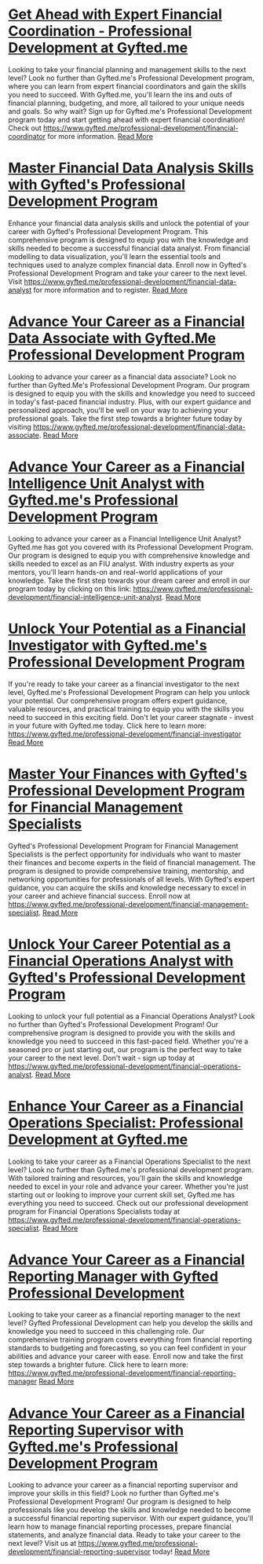 # [Get Ahead with Expert Financial Coordination - Professional Development at Gyfted.me](https://www.gyfted.me/professional-development/financial-coordinator)

Looking to take your financial planning and management skills to the next level? Look no further than Gyfted.me's Professional Development program, where you can learn from expert financial coordinators and gain the skills you need to succeed. With Gyfted.me, you'll learn the ins and outs of financial planning, budgeting, and more, all tailored to your unique needs and goals. So why wait? Sign up for Gyfted.me's Professional Development program today and start getting ahead with expert financial coordination! Check out https://www.gyfted.me/professional-development/financial-coordinator for more information. [Read More](https://www.gyfted.me/professional-development/financial-coordinator)

# [Master Financial Data Analysis Skills with Gyfted's Professional Development Program](https://www.gyfted.me/professional-development/financial-data-analyst)

Enhance your financial data analysis skills and unlock the potential of your career with Gyfted's Professional Development Program. This comprehensive program is designed to equip you with the knowledge and skills needed to become a successful financial data analyst. From financial modelling to data visualization, you'll learn the essential tools and techniques used to analyze complex financial data. Enroll now in Gyfted's Professional Development Program and take your career to the next level. Visit https://www.gyfted.me/professional-development/financial-data-analyst for more information and to register. [Read More](https://www.gyfted.me/professional-development/financial-data-analyst)

# [Advance Your Career as a Financial Data Associate with Gyfted.Me Professional Development Program](https://www.gyfted.me/professional-development/financial-data-associate)

Looking to advance your career as a financial data associate? Look no further than Gyfted.Me's Professional Development Program. Our program is designed to equip you with the skills and knowledge you need to succeed in today's fast-paced financial industry. Plus, with our expert guidance and personalized approach, you'll be well on your way to achieving your professional goals. Take the first step towards a brighter future today by visiting https://www.gyfted.me/professional-development/financial-data-associate. [Read More](https://www.gyfted.me/professional-development/financial-data-associate)

# [Advance Your Career as a Financial Intelligence Unit Analyst with Gyfted.me's Professional Development Program](https://www.gyfted.me/professional-development/financial-intelligence-unit-analyst)

Looking to advance your career as a Financial Intelligence Unit Analyst? Gyfted.me has got you covered with its Professional Development Program. Our program is designed to equip you with comprehensive knowledge and skills needed to excel as an FIU analyst. With industry experts as your mentors, you'll learn hands-on and real-world applications of your knowledge. Take the first step towards your dream career and enroll in our program today by clicking on this link: https://www.gyfted.me/professional-development/financial-intelligence-unit-analyst. [Read More](https://www.gyfted.me/professional-development/financial-intelligence-unit-analyst)

# [Unlock Your Potential as a Financial Investigator with Gyfted.me's Professional Development Program](https://www.gyfted.me/professional-development/financial-investigator)

If you're ready to take your career as a financial investigator to the next level, Gyfted.me's Professional Development Program can help you unlock your potential. Our comprehensive program offers expert guidance, valuable resources, and practical training to equip you with the skills you need to succeed in this exciting field. Don't let your career stagnate - invest in your future with Gyfted.me today. Click here to learn more: https://www.gyfted.me/professional-development/financial-investigator [Read More](https://www.gyfted.me/professional-development/financial-investigator)

# [Master Your Finances with Gyfted's Professional Development Program for Financial Management Specialists](https://www.gyfted.me/professional-development/financial-management-specialist)

Gyfted's Professional Development Program for Financial Management Specialists is the perfect opportunity for individuals who want to master their finances and become experts in the field of financial management. The program is designed to provide comprehensive training, mentorship, and networking opportunities for professionals of all levels. With Gyfted's expert guidance, you can acquire the skills and knowledge necessary to excel in your career and achieve financial success. Enroll now at https://www.gyfted.me/professional-development/financial-management-specialist. [Read More](https://www.gyfted.me/professional-development/financial-management-specialist)

# [Unlock Your Career Potential as a Financial Operations Analyst with Gyfted's Professional Development Program](https://www.gyfted.me/professional-development/financial-operations-analyst)

Looking to unlock your full potential as a Financial Operations Analyst? Look no further than Gyfted's Professional Development Program! Our comprehensive program is designed to provide you with the skills and knowledge you need to succeed in this fast-paced field. Whether you're a seasoned pro or just starting out, our program is the perfect way to take your career to the next level. Don't wait - sign up today at https://www.gyfted.me/professional-development/financial-operations-analyst. [Read More](https://www.gyfted.me/professional-development/financial-operations-analyst)

# [Enhance Your Career as a Financial Operations Specialist: Professional Development at Gyfted.me](https://www.gyfted.me/professional-development/financial-operations-specialist)

Looking to take your career as a Financial Operations Specialist to the next level? Look no further than Gyfted.me's professional development program. With tailored training and resources, you'll gain the skills and knowledge needed to excel in your role and advance your career. Whether you're just starting out or looking to improve your current skill set, Gyfted.me has everything you need to succeed. Check out our professional development program for Financial Operations Specialists today at https://www.gyfted.me/professional-development/financial-operations-specialist. [Read More](https://www.gyfted.me/professional-development/financial-operations-specialist)

# [Advance Your Career as a Financial Reporting Manager with Gyfted Professional Development](https://www.gyfted.me/professional-development/financial-reporting-manager)

Looking to take your career as a financial reporting manager to the next level? Gyfted Professional Development can help you develop the skills and knowledge you need to succeed in this challenging role. Our comprehensive training program covers everything from financial reporting standards to budgeting and forecasting, so you can feel confident in your abilities and advance your career with ease. Enroll now and take the first step towards a brighter future. Click here to learn more: https://www.gyfted.me/professional-development/financial-reporting-manager [Read More](https://www.gyfted.me/professional-development/financial-reporting-manager)

# [Advance Your Career as a Financial Reporting Supervisor with Gyfted.me's Professional Development Program](https://www.gyfted.me/professional-development/financial-reporting-supervisor)

Looking to advance your career as a financial reporting supervisor and improve your skills in this field? Look no further than Gyfted.me's Professional Development Program! Our program is designed to help professionals like you develop the skills and knowledge needed to become a successful financial reporting supervisor. With our expert guidance, you'll learn how to manage financial reporting processes, prepare financial statements, and analyze financial data. Ready to take your career to the next level? Visit us at https://www.gyfted.me/professional-development/financial-reporting-supervisor today! [Read More](https://www.gyfted.me/professional-development/financial-reporting-supervisor)

